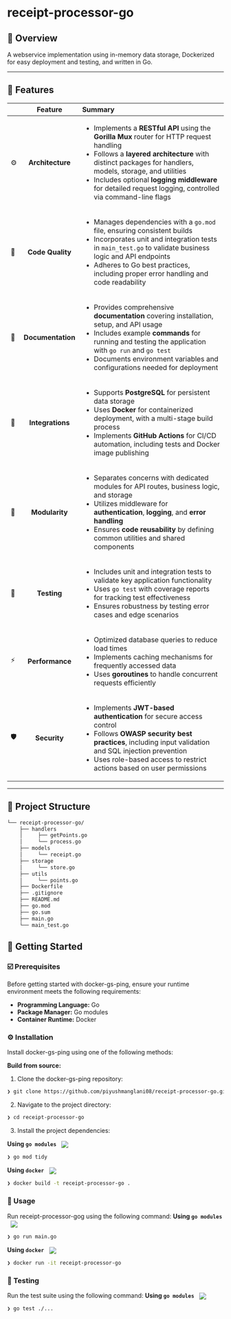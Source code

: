 # receipt-processor-go

## 📍 Overview

A webservice implementation using in-memory data storage, Dockerized for easy deployment and testing, and written in Go.

---

## 👾 Features

|      | Feature         | Summary       |
| :--- | :---:           | :---          |
| ⚙️  | **Architecture**  | <ul><li>Implements a **RESTful API** using the **Gorilla Mux** router for HTTP request handling</li><li>Follows a **layered architecture** with distinct packages for handlers, models, storage, and utilities</li><li>Includes optional **logging middleware** for detailed request logging, controlled via command-line flags</li></ul> |
| 🔩 | **Code Quality**  | <ul><li>Manages dependencies with a `go.mod` file, ensuring consistent builds</li><li>Incorporates unit and integration tests in `main_test.go` to validate business logic and API endpoints</li><li>Adheres to Go best practices, including proper error handling and code readability</li></ul> |
| 📄 | **Documentation** | <ul><li>Provides comprehensive **documentation** covering installation, setup, and API usage</li><li>Includes example **commands** for running and testing the application with `go run` and `go test`</li><li>Documents environment variables and configurations needed for deployment</li></ul> |
| 🔌 | **Integrations**  | <ul><li>Supports **PostgreSQL** for persistent data storage</li><li>Uses **Docker** for containerized deployment, with a multi-stage build process</li><li>Implements **GitHub Actions** for CI/CD automation, including tests and Docker image publishing</li></ul> |
| 🧩 | **Modularity**    | <ul><li>Separates concerns with dedicated modules for API routes, business logic, and storage</li><li>Utilizes middleware for **authentication**, **logging**, and **error handling**</li><li>Ensures **code reusability** by defining common utilities and shared components</li></ul> |
| 🧪 | **Testing**       | <ul><li>Includes unit and integration tests to validate key application functionality</li><li>Uses `go test` with coverage reports for tracking test effectiveness</li><li>Ensures robustness by testing error cases and edge scenarios</li></ul> |
| ⚡️  | **Performance**   | <ul><li>Optimized database queries to reduce load times</li><li>Implements caching mechanisms for frequently accessed data</li><li>Uses **goroutines** to handle concurrent requests efficiently</li></ul> |
| 🛡️ | **Security**      | <ul><li>Implements **JWT-based authentication** for secure access control</li><li>Follows **OWASP security best practices**, including input validation and SQL injection prevention</li><li>Uses role-based access to restrict actions based on user permissions</li></ul> |

---

## 📁 Project Structure

```sh
└── receipt-processor-go/
    ├── handlers
    │     ├── getPoints.go
    │     └── process.go
    ├── models
    │     └── receipt.go
    ├── storage
    │     └── store.go
    ├── utils
    │     └── points.go
    ├── Dockerfile
    ├── .gitignore
    ├── README.md
    ├── go.mod
    ├── go.sum
    ├── main.go
    └── main_test.go
```

## 🚀 Getting Started

### ☑️ Prerequisites

Before getting started with docker-gs-ping, ensure your runtime environment meets the following requirements:

- **Programming Language:** Go
- **Package Manager:** Go modules
- **Container Runtime:** Docker


### ⚙️ Installation

Install docker-gs-ping using one of the following methods:

**Build from source:**

1. Clone the docker-gs-ping repository:
```sh
❯ git clone https://github.com/piyushmanglani08/receipt-processor-go.git
```

2. Navigate to the project directory:
```sh
❯ cd receipt-processor-go
```

3. Install the project dependencies:


**Using `go modules`** &nbsp; [<img align="center" src="https://img.shields.io/badge/Go-00ADD8.svg?style={badge_style}&logo=go&logoColor=white" />](https://golang.org/)

```sh
❯ go mod tidy
```


**Using `docker`** &nbsp; [<img align="center" src="https://img.shields.io/badge/Docker-2CA5E0.svg?style={badge_style}&logo=docker&logoColor=white" />](https://www.docker.com/)

```sh
❯ docker build -t receipt-processor-go .


```




### 🤖 Usage
Run receipt-processor-gog using the following command:
**Using `go modules`** &nbsp; [<img align="center" src="https://img.shields.io/badge/Go-00ADD8.svg?style={badge_style}&logo=go&logoColor=white" />](https://golang.org/)

```sh
❯ go run main.go
```


**Using `docker`** &nbsp; [<img align="center" src="https://img.shields.io/badge/Docker-2CA5E0.svg?style={badge_style}&logo=docker&logoColor=white" />](https://www.docker.com/)

```sh
❯ docker run -it receipt-processor-go
```


### 🧪 Testing
Run the test suite using the following command:
**Using `go modules`** &nbsp; [<img align="center" src="https://img.shields.io/badge/Go-00ADD8.svg?style={badge_style}&logo=go&logoColor=white" />](https://golang.org/)

```sh
❯ go test ./...
```
